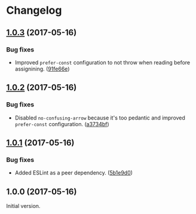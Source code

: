 Changelog
=========

## [1.0.3](https://github.com/ckeditor/ckeditor5-dev/compare/eslint-config-ckeditor5@1.0.2...eslint-config-ckeditor5@1.0.3) (2017-05-16)

### Bug fixes

* Improved `prefer-const` configuration to not throw when reading before assignining. ([91fe66e](https://github.com/ckeditor/ckeditor5-dev/commit/91fe66e))


## [1.0.2](https://github.com/ckeditor/ckeditor5-dev/compare/eslint-config-ckeditor5@1.0.1...eslint-config-ckeditor5@1.0.2) (2017-05-16)

### Bug fixes

* Disabled `no-confusing-arrow` because it's too pedantic and improved `prefer-const` configuration. ([a3734bf](https://github.com/ckeditor/ckeditor5-dev/commit/a3734bf))


## [1.0.1](https://github.com/ckeditor/ckeditor5-dev/compare/eslint-config-ckeditor5@1.0.0...eslint-config-ckeditor5@1.0.1) (2017-05-16)

### Bug fixes

* Added ESLint as a peer dependency. ([5b1e9d0](https://github.com/ckeditor/ckeditor5-dev/commit/5b1e9d0))


## 1.0.0 (2017-05-16)

Initial version.
